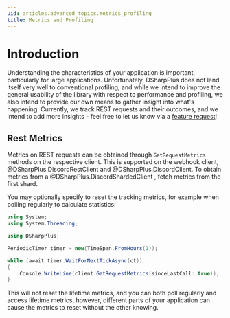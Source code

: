 ```yaml
---
uid: articles.advanced_topics.metrics_profiling
title: Metrics and Profiling
---
```


# Introduction

Understanding the characteristics of your application is important, particularly for large applications.
Unfortunately, DSharpPlus does not lend itself very well to conventional profiling, and while we intend
to improve the general usability of the library with respect to performance and profiling, we also intend
to provide our own means to gather insight into what's happening. Currently, we track REST requests and
their outcomes, and we intend to add more insights - feel free to let us know via a 
[feature request](https://github.com/DSharpPlus/DSharpPlus/issues/new?assignees=&labels=enhancement&projects=&template=feature_request.yml)!

## Rest Metrics

Metrics on REST requests can be obtained through `GetRequestMetrics` methods on the respective client.
This is supported on the webhook client, @DSharpPlus.DiscordRestClient and @DSharpPlus.DiscordClient. To
obtain metrics from a @DSharpPlus.DiscordShardedClient , fetch metrics from the first shard.

You may optionally specify to reset the tracking metrics, for example when polling regularly to calculate
statistics:

~~~cs
using System;
using System.Threading;

using DSharpPlus;

PeriodicTimer timer = new(TimeSpan.FromHours(1));

while (await timer.WaitForNextTickAsync(ct))
{
    Console.WriteLine(client.GetRequestMetrics(sinceLastCall: true));
}
~~~

This will not reset the lifetime metrics, and you can both poll regularly and access lifetime metrics, however,
different parts of your application can cause the metrics to reset without the other knowing.
